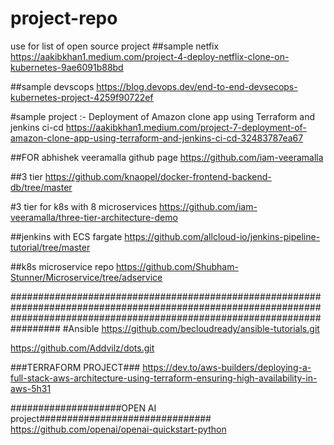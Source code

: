 

# project-repo
use for list of open source project
##sample netfix
https://aakibkhan1.medium.com/project-4-deploy-netflix-clone-on-kubernetes-9ae6091b88bd

##sample devscops
https://blog.devops.dev/end-to-end-devsecops-kubernetes-project-4259f90722ef

#sample project :- Deployment of Amazon clone app using Terraform and jenkins ci-cd
https://aakibkhan1.medium.com/project-7-deployment-of-amazon-clone-app-using-terraform-and-jenkins-ci-cd-32483787ea67


##FOR abhishek veeramalla github page
https://github.com/iam-veeramalla

##3 tier
https://github.com/knaopel/docker-frontend-backend-db/tree/master

#3 tier for k8s with 8 microservices
https://github.com/iam-veeramalla/three-tier-architecture-demo


##jenkins with ECS fargate
https://github.com/allcloud-io/jenkins-pipeline-tutorial/tree/master

##k8s microservice repo
https://github.com/Shubham-Stunner/Microservice/tree/adservice

#################################################################################################################################################################################
#Ansible 
https://github.com/becloudready/ansible-tutorials.git

https://github.com/Addvilz/dots.git



###TERRAFORM PROJECT###
https://dev.to/aws-builders/deploying-a-full-stack-aws-architecture-using-terraform-ensuring-high-availability-in-aws-5h31



####################OPEN AI project###############################
https://github.com/openai/openai-quickstart-python
